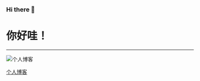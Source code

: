 ### Hi there 👋

<!--
**MrHarsh10/MrHarsh10** is a ✨ _special_ ✨ repository because its `README.md` (this file) appears on your GitHub profile.

Here are some ideas to get you started:

- 🔭 I’m currently working on ...
- 🌱 I’m currently learning ...
- 👯 I’m looking to collaborate on ...
- 🤔 I’m looking for help with ...
- 💬 Ask me about ...
- 📫 How to reach me: ...
- 😄 Pronouns: ...
- ⚡ Fun fact: ...
-->
# 你好哇！

----

![[个人博客](https://www.mrharsh.top/archives/)](https://s2.loli.net/2022/08/08/XPao6Bwfkjc2drg.jpg)

[个人博客](https://www.mrharsh.top/)
